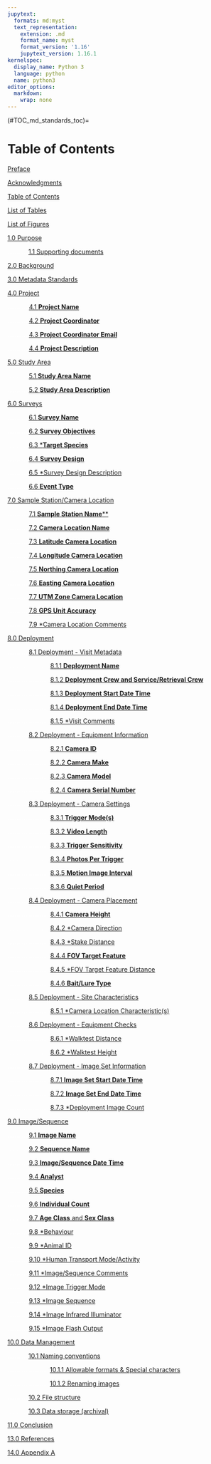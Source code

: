 ```yaml
---
jupytext:
  formats: md:myst
  text_representation:
    extension: .md
    format_name: myst
    format_version: '1.16'
    jupytext_version: 1.16.1
kernelspec:
  display_name: Python 3
  language: python
  name: python3
editor_options: 
  markdown: 
    wrap: none
---
```


(#TOC_md_standards_toc)=

# Table of Contents

[Preface](/2_metadata-standards/2_0.2_Preface.md#TOC_md_standards_preface)

[Acknowledgments](/2_metadata-standards/2_0.3_Acknowledgments.md#TOC_md_standards_acknowledgments)

[Table of Contents](/2_metadata-standards/2_0.4_TOC.md#TOC_md_standards_toc)

[List of Tables](/2_metadata-standards/2_0.5_List-Tables-Figures.md#TOC_md_standards_list_tables)

[List of Figures](/2_metadata-standards/2_0.5_List-Tables-Figures.md#TOC_md_standards_list_figures)

[1.0 Purpose](/2_metadata-standards/2_1.0_Purpose.md#TOC_md_standards_purpose)

<font color='#FFFFFF'>............</font>[1.1 Supporting documents](/2_metadata-standards/2_1.0_Purpose.md#TOC_md_standards_supporting_documents)

[2.0 Background](/2_metadata-standards/2_2.0_Background.md#TOC_md_standards_background)

[3.0 Metadata Standards](/2_metadata-standards/2_3.0_Metadata-Standards.md#TOC_md_standards_metadata_standards)

[4.0 Project](/2_metadata-standards/2_4.0_Project.md#TOC_md_standards_project)

<font color='#FFFFFF'>............</font>[4.1 **Project Name**](/2_metadata-standards/2_4.0_Project.md#TOC_md_standards_project_name)

<font color='#FFFFFF'>............</font>[4.2 **Project Coordinator**](/2_metadata-standards/2_4.0_Project.md#TOC_md_standards_project_coordinator)

<font color='#FFFFFF'>............</font>[4.3 **Project Coordinator Email**](/2_metadata-standards/2_4.0_Project.md#TOC_md_standards_project_coordinator_email)

<font color='#FFFFFF'>............</font>[4.4 **Project Description**](/2_metadata-standards/2_4.0_Project.md#TOC_md_standards_project_description)

[5.0 Study Area](/2_metadata-standards/2_5.0_Study-Area.md#TOC_md_standards_study_area)

<font color='#FFFFFF'>............</font>[5.1 **Study Area Name**](/2_metadata-standards/2_5.0_Study-Area.md#TOC_md_standards_study_area_name)

<font color='#FFFFFF'>............</font>[5.2 **Study Area Description**](/2_metadata-standards/2_5.0_Study-Area.md#TOC_md_standards_study_area_description)

[6.0 Surveys](/2_metadata-standards/2_6.0_Survey.md#TOC_md_standards_surveys)

<font color='#FFFFFF'>............</font>[6.1 **Survey Name**](/2_metadata-standards/2_6.0_Survey.md#TOC_md_standards_survey_name)

<font color='#FFFFFF'>............</font>[6.2 **Survey Objectives**](/2_metadata-standards/2_6.0_Survey.md#TOC_md_standards_survey_objectives)

<font color='#FFFFFF'>............</font>[6.3 ***Target Species**](/2_metadata-standards/2_6.0_Survey.md#TOC_md_standards_target_species)

<font color='#FFFFFF'>............</font>[6.4 **Survey Design**](/2_metadata-standards/2_6.0_Survey.md#TOC_md_standards_survey_design)

<font color='#FFFFFF'>............</font>[6.5 *Survey Design Description](/2_metadata-standards/2_6.0_Survey.md#TOC_md_standards_survey_design_description)

<font color='#FFFFFF'>............</font>[6.6 **Event Type**](/2_metadata-standards/2_6.0_Survey.md#TOC_md_standards_event_type)

[7.0 Sample Station/Camera Location](/2_metadata-standards/2_7.0_Sample-Station_Camera-Location.md#TOC_md_standards_sample_station_camera_location)

<font color='#FFFFFF'>............</font>[7.1 **Sample Station Name****](/2_metadata-standards/2_7.0_Sample-Station_Camera-Location.md#TOC_md_standards_sample_station_name)

<font color='#FFFFFF'>............</font>[7.2 **Camera Location Name**](/2_metadata-standards/2_7.0_Sample-Station_Camera-Location.md#TOC_md_standards_camera_location_name)

<font color='#FFFFFF'>............</font>[7.3 **Latitude Camera Location**](/2_metadata-standards/2_7.0_Sample-Station_Camera-Location.md#TOC_md_standards_latitude_camera_location)

<font color='#FFFFFF'>............</font>[7.4 **Longitude Camera Location**](/2_metadata-standards/2_7.0_Sample-Station_Camera-Location.md#TOC_md_standards_longitude_camera_location)

<font color='#FFFFFF'>............</font>[7.5 **Northing Camera Location**](/2_metadata-standards/2_7.0_Sample-Station_Camera-Location.md#TOC_md_standards_northing_camera_location)

<font color='#FFFFFF'>............</font>[7.6 **Easting Camera Location**](/2_metadata-standards/2_7.0_Sample-Station_Camera-Location.md#TOC_md_standards_easting_camera_location)

<font color='#FFFFFF'>............</font>[7.7 **UTM Zone Camera Location**](/2_metadata-standards/2_7.0_Sample-Station_Camera-Location.md#TOC_md_standards_utm_zone_camera_location)

<font color='#FFFFFF'>............</font>[7.8 **GPS Unit Accuracy**](/2_metadata-standards/2_7.0_Sample-Station_Camera-Location.md#TOC_md_standards_gps_unit_accuracy)

<font color='#FFFFFF'>............</font>[7.9 *Camera Location Comments](/2_metadata-standards/2_7.0_Sample-Station_Camera-Location.md#TOC_md_standards_camera_location_comments)

[8.0 Deployment](/2_metadata-standards/2_8.0_Deployment.md#TOC_md_standards_deployment)

<font color='#FFFFFF'>............</font>[8.1 Deployment - Visit Metadata](/2_metadata-standards/2_8.0_Deployment.md#TOC_md_standards_deployment_visit_metadata)

<font color='#FFFFFF'>........................</font>[8.1.1 **Deployment Name**](/2_metadata-standards/2_8.0_Deployment.md#TOC_md_standards_deployment_name)

<font color='#FFFFFF'>........................</font>[8.1.2 **Deployment Crew and Service/Retrieval Crew**](/2_metadata-standards/2_8.0_Deployment.md#TOC_md_standards_deployment_crew_and_serviceretrieval_crew)

<font color='#FFFFFF'>........................</font>[8.1.3 **Deployment Start Date Time**](/2_metadata-standards/2_8.0_Deployment.md#TOC_md_standards_deployment_start_date_time)

<font color='#FFFFFF'>........................</font>[8.1.4 **Deployment End Date Time**](/2_metadata-standards/2_8.0_Deployment.md#TOC_md_standards_deployment_end_date_time)

<font color='#FFFFFF'>........................</font>[8.1.5 *Visit Comments](/2_metadata-standards/2_8.0_Deployment.md#TOC_md_standards_visit_comments)

<font color='#FFFFFF'>............</font>[8.2 Deployment - Equipment Information](/2_metadata-standards/2_8.0_Deployment.md#TOC_md_standards_deployment_equipment_information)

<font color='#FFFFFF'>........................</font>[8.2.1 **Camera ID**](/2_metadata-standards/2_8.0_Deployment.md#TOC_md_standards_camera_id)

<font color='#FFFFFF'>........................</font>[8.2.2 **Camera Make**](/2_metadata-standards/2_8.0_Deployment.md#TOC_md_standards_camera_make)

<font color='#FFFFFF'>........................</font>[8.2.3 **Camera Model**](/2_metadata-standards/2_8.0_Deployment.md#TOC_md_standards_camera_model)

<font color='#FFFFFF'>........................</font>[8.2.4 **Camera Serial Number**](/2_metadata-standards/2_8.0_Deployment.md#TOC_md_standards_camera_serial_number)

<font color='#FFFFFF'>............</font>[8.3 Deployment - Camera Settings](/2_metadata-standards/2_8.0_Deployment.md#TOC_md_standards_deployment_camera_settings)

<font color='#FFFFFF'>........................</font>[8.3.1 **Trigger Mode(s)**](/2_metadata-standards/2_8.0_Deployment.md#TOC_md_standards_trigger_modes)

<font color='#FFFFFF'>........................</font>[8.3.2 **Video Length**](/2_metadata-standards/2_8.0_Deployment.md#TOC_md_standards_video_length)

<font color='#FFFFFF'>........................</font>[8.3.3 **Trigger Sensitivity**](/2_metadata-standards/2_8.0_Deployment.md#TOC_md_standards_trigger_sensitivity)

<font color='#FFFFFF'>........................</font>[8.3.4 **Photos Per Trigger**](/2_metadata-standards/2_8.0_Deployment.md#TOC_md_standards_photos_per_trigger)

<font color='#FFFFFF'>........................</font>[8.3.5 **Motion Image Interval**](/2_metadata-standards/2_8.0_Deployment.md#TOC_md_standards_motion_image_interval)

<font color='#FFFFFF'>........................</font>[8.3.6 **Quiet Period**](/2_metadata-standards/2_8.0_Deployment.md#TOC_md_standards_quiet_period_seconds)

<font color='#FFFFFF'>............</font>[8.4 Deployment - Camera Placement](/2_metadata-standards/2_8.0_Deployment.md#TOC_md_standards_deployment_camera_placement)

<font color='#FFFFFF'>........................</font>[8.4.1 **Camera Height**](/2_metadata-standards/2_8.0_Deployment.md#TOC_md_standards_camera_height_m)

<font color='#FFFFFF'>........................</font>[8.4.2 *Camera Direction](/2_metadata-standards/2_8.0_Deployment.md#TOC_md_standards_camera_direction)

<font color='#FFFFFF'>........................</font>[8.4.3 *Stake Distance](/2_metadata-standards/2_8.0_Deployment.md#TOC_md_standards_stake_distance)

<font color='#FFFFFF'>........................</font>[8.4.4 **FOV Target Feature**](/2_metadata-standards/2_8.0_Deployment.md#TOC_md_standards_fov_target_feature)

<font color='#FFFFFF'>........................</font>[8.4.5 *FOV Target Feature Distance](/2_metadata-standards/2_8.0_Deployment.md#TOC_md_standards_fov_target_feature_distance)

<font color='#FFFFFF'>........................</font>[8.4.6 **Bait/Lure Type**](/2_metadata-standards/2_8.0_Deployment.md#TOC_md_standards_baitlure_type)

<font color='#FFFFFF'>............</font>[8.5 Deployment - Site Characteristics](/2_metadata-standards/2_8.0_Deployment.md#TOC_md_standards_deployment_site_characteristics)

<font color='#FFFFFF'>........................</font>[8.5.1 *Camera Location Characteristic(s)](/2_metadata-standards/2_7.0_Sample-Station_Camera-Location.md#TOC_md_standards_camera_location_characteristics)

<font color='#FFFFFF'>............</font>[8.6 Deployment - Equipment Checks](/2_metadata-standards/2_8.0_Deployment.md#TOC_md_standards_deployment_equipment_checks)

<font color='#FFFFFF'>........................</font>[8.6.1 *Walktest Distance](/2_metadata-standards/2_8.0_Deployment.md#TOC_md_standards_walktest_distance)

<font color='#FFFFFF'>........................</font>[8.6.2 *Walktest Height](/2_metadata-standards/2_8.0_Deployment.md#TOC_md_standards_walktest_height)

<font color='#FFFFFF'>............</font>[8.7 Deployment - Image Set Information](/2_metadata-standards/2_8.0_Deployment.md#TOC_md_standards_deployment_image_set_information)

<font color='#FFFFFF'>........................</font>[8.7.1 **Image Set Start Date Time**](/2_metadata-standards/2_8.0_Deployment.md#TOC_md_standards_image_set_start_date_time)

<font color='#FFFFFF'>........................</font>[8.7.2 **Image Set End Date Time**](/2_metadata-standards/2_8.0_Deployment.md#TOC_md_standards_image_set_end_date_time)

<font color='#FFFFFF'>........................</font>[8.7.3 *Deployment Image Count](/2_metadata-standards/2_8.0_Deployment.md#TOC_md_standards_deployment_image_count)

[9.0 Image/Sequence](/2_metadata-standards/2_9.0_Image_Sequence.md#TOC_md_standards_image/sequence)

<font color='#FFFFFF'>............</font>[9.1 **Image Name**](/2_metadata-standards/2_9.0_Image_Sequence.md#TOC_md_standards_image_name)

<font color='#FFFFFF'>............</font>[9.2 **Sequence Name**](/2_metadata-standards/2_9.0_Image_Sequence.md#TOC_md_standards_sequence_name)

<font color='#FFFFFF'>............</font>[9.3 **Image/Sequence Date Time**](/2_metadata-standards/2_9.0_Image_Sequence.md#TOC_md_standards_image_sequence_date_time)

<font color='#FFFFFF'>............</font>[9.4 **Analyst**](/2_metadata-standards/2_9.0_Image_Sequence.md#TOC_md_standards_analyst)

<font color='#FFFFFF'>............</font>[9.5 **Species**](/2_metadata-standards/2_9.0_Image_Sequence.md#TOC_md_standards_species)

<font color='#FFFFFF'>............</font>[9.6 **Individual Count**](/2_metadata-standards/2_9.0_Image_Sequence.md#TOC_md_standards_individual_count)

<font color='#FFFFFF'>............</font>[9.7 **Age Class** and **Sex Class**](/2_metadata-standards/2_9.0_Image_Sequence.md#TOC_md_standards_age_class_and_sex_class)

<font color='#FFFFFF'>............</font>[9.8 *Behaviour](/2_metadata-standards/2_9.0_Image_Sequence.md#TOC_md_standards_behaviour)

<font color='#FFFFFF'>............</font>[9.9 *Animal ID](/2_metadata-standards/2_9.0_Image_Sequence.md#TOC_md_standards_animal_id)

<font color='#FFFFFF'>............</font>[9.10 *Human Transport Mode/Activity](/2_metadata-standards/2_9.0_Image_Sequence.md#TOC_md_standards_human_transport_mode_activity)

<font color='#FFFFFF'>............</font>[9.11 *Image/Sequence Comments](/2_metadata-standards/2_9.0_Image_Sequence.md#TOC_md_standards_image_sequence_comments)

<font color='#FFFFFF'>............</font>[9.12 *Image Trigger Mode](/2_metadata-standards/2_9.0_Image_Sequence.md#TOC_md_standards_image_trigger_mode)

<font color='#FFFFFF'>............</font>[9.13 *Image Sequence](/2_metadata-standards/2_9.0_Image_Sequence.md#TOC_md_standards_image_sequence)

<font color='#FFFFFF'>............</font>[9.14 *Image Infrared Illuminator](/2_metadata-standards/2_9.0_Image_Sequence.md#TOC_md_standards_image_infrared_illuminator)

<font color='#FFFFFF'>............</font>[9.15 *Image Flash Output](/2_metadata-standards/2_9.0_Image_Sequence.md#TOC_md_standards_image_flash_output)

[10.0 Data Management](/2_metadata-standards/2_10.0_Data-Management.md#TOC_md_standards_data_management)

<font color='#FFFFFF'>............</font>[10.1 Naming conventions](/2_metadata-standards/2_10.0_Data-Management.md#TOC_md_standards_naming_conventions)

<font color='#FFFFFF'>........................</font>[10.1.1 Allowable formats & Special characters](/2_metadata-standards/2_10.0_Data-Management.md#TOC_md_standards_allowable_formats_special_characters)

<font color='#FFFFFF'>........................</font>[10.1.2 Renaming images](/2_metadata-standards/2_10.0_Data-Management.md#TOC_md_standards_renaming_images)

<font color='#FFFFFF'>............</font>[10.2 File structure](/2_metadata-standards/2_8.0_Deployment.md#TOC_md_standards_file_structure)

<font color='#FFFFFF'>............</font>[10.3 Data storage (archival)](/2_metadata-standards/2_10.0_Data-Management.md#TOC_md_standards_data_storage_archival)

[11.0 Conclusion](/2_metadata-standards/2_11.0_Conclusion.md#TOC_md_standards_conclusion)

[13.0 References](/2_metadata-standards/2_12.0_References.md#TOC_md_standards_references)

[14.0 Appendix A](/2_metadata-standards/2_13.0_AppendixA.md#TOC_md_standards_appendix_a)
